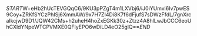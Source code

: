 $START$W+eHb2hUcTEVGQqC6/9KU3pPZgT4m1LXVbj6/iJ0iYUmvi6Iv7pwES9Coy+ZRKfSYCzPhISj6XmmAW/9x7H7ZI4Di8K7f6dFjufS7sDWzFfdL/7gnXrcaIkcjwD9D1/JQW42CMs+h2uheH4hoZxEGKk30z+Ztzz4A8hlLwJbCCC6eoUhCXldYNpeWTCPVMXE0QFlyEPO6wDiLD4eO25glQ==$END$